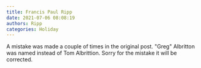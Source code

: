 ```yaml
---
title: Francis Paul Ripp
date: 2021-07-06 08:08:19
authors: Ripp
categories: Holiday
---
```


 A mistake was made a couple of times in the original post. "Greg" Albritton was named instead of Tom Albrittion. Sorry for the mistake it will be corrected.